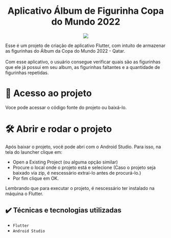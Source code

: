 <h1 align="center"> Aplicativo Álbum de Figurinha Copa do Mundo 2022 </h1>

<p align="center">
<img src="http://img.shields.io/static/v1?label=STATUS&message=CONCLUIDO&color=GREEN&style=for-the-badge"/>
</p>

Esse é um projeto de criação de aplicativo Flutter, com intuito de armazenar as figurinhas do Álbum da Copa do Mundo 2022 - Qatar. </br></br>
Com esse aplicativo, o usuário consegue verificar quais são as figurinhas que ele já possui em seu album, as figurinhas faltantes e a quantidade de figurinhas repetidas. 

# 📁 Acesso ao projeto

Voce pode acessar o código fonte do projeto ou baixá-lo.

# 🛠️ Abrir e rodar o projeto

Após baixar o projeto, você pode abri com o Android Studio. Para isso, na tela do launcher clique em:

  * Open a Existing Project (ou alguma opção similar)
  * Procure o local onde o projeto está e selecione (Caso o projeto seja baixado via zip, é nescessário extraí-lo antes de procurá-lo.)
  * Por fim clique em OK.
  
Lembrando que para executar o projeto, é nescessário ter instalado na máquina o Flutter.

## ✔️ Técnicas e tecnologias utilizadas

- ``Flutter``
- ``Android Studio``


